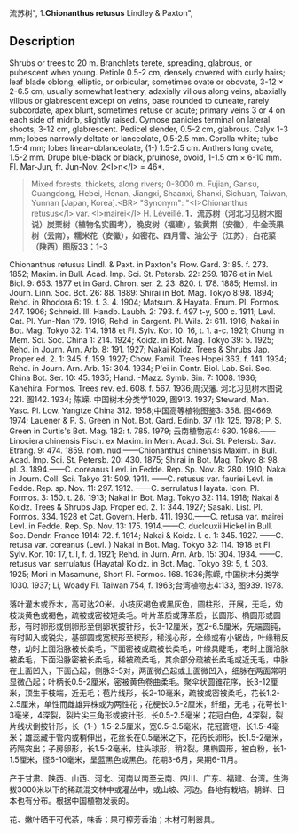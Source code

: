 流苏树",
1.**Chionanthus retusus** Lindley & Paxton",

## Description
Shrubs or trees to 20 m. Branchlets terete, spreading, glabrous, or pubescent when young. Petiole 0.5-2 cm, densely covered with curly hairs; leaf blade oblong, elliptic, or orbicular, sometimes ovate or obovate, 3-12 × 2-6.5 cm, usually somewhat leathery, adaxially villous along veins, abaxially villous or glabrescent except on veins, base rounded to cuneate, rarely subcordate, apex blunt, sometimes retuse or acute; primary veins 3 or 4 on each side of midrib, slightly raised. Cymose panicles terminal on lateral shoots, 3-12 cm, glabrescent. Pedicel slender, 0.5-2 cm, glabrous. Calyx 1-3 mm; lobes narrowly deltate or lanceolate, 0.5-2.5 mm. Corolla white; tube 1.5-4 mm; lobes linear-oblanceolate, (1-) 1.5-2.5 cm. Anthers long ovate, 1.5-2 mm. Drupe blue-black or black, pruinose, ovoid, 1-1.5 cm × 6-10 mm. Fl. Mar-Jun, fr. Jun-Nov. 2&lt;I&gt;n&lt;/I&gt; = 46*.

> Mixed forests, thickets, along rivers; 0-3000 m. Fujian, Gansu, Guangdong, Hebei, Henan, Jiangxi, Shaanxi, Shanxi, Sichuan, Taiwan, Yunnan [Japan, Korea].&lt;BR&gt;
  "Synonym": "&lt;I&gt;Chionanthus retusus&lt;/I&gt; var. &lt;I&gt;mairei&lt;/I&gt; H. Léveillé.
**1．流苏树（河北习见树木图说）炭栗树（植物名实图考），晚皮树（福建），铁黄荆（安徽），牛金茨果树（云南），糯米花（安徽），如密花、四月雪、油公子（江苏），白花菜（陕西）图版33：1-3**

Chionanthus retusus Lindl. & Paxt. in Paxton's Flow. Gard. 3: 85. f. 273. 1852; Maxim. in Bull. Acad. Imp. Sci. St. Petersb. 22: 259. 1876 et in Mel. Biol. 9: 653. 1877 et in Gard. Chron. ser. 2. 23: 820. f. 178. 1885; Hemsl. in Journ. Linn. Soc. Bot. 26: 88. 1889: Shirai in Bot. Mag. Tokyo 8:98. 1894; Rehd. in Rhodora 6: 19. f. 3. 4. 1904; Matsum. & Hayata. Enum. Pl. Formos. 247. 1906; Schneid. Ill. Handb. Laubh. 2: 793. f. 497 t-y, 500 c. 1911; Levl. Cat. Pl. Yun-Nan 179. 1916; Rehd. in Sargent. Pl. Wils. 2: 611. 1916; Nakai in Bot. Mag. Tokyo 32: 114. 1918 et Fl. Sylv. Kor. 10: 16, t. 1. a-c. 1921; Chung in Mem. Sci. Soc. China 1: 214. 1924; Koidz. in Bot. Mag. Tokyo 39: 5. 1925; Rehd. in Journ. Arn. Arb. 8: 191. 1927; Nakai Koidz. Trees & Shrubs Jap. Proper ed. 2. 1: 345. f. 159. 1927; Chow. Famil. Trees Hopei 363. f. 141. 1934; Rehd. in Journ. Arn. Arb. 15: 304. 1934; P'ei in Contr. Biol. Lab. Sci. Soc. China Bot. Ser. 10: 45. 1935; Hand. -Mazz. Symb. Sin. 7: 1008. 1936; Kanehira. Formos. Trees rev. ed. 608. f. 567. 1936;周汉藩. 河北习见树木图说221. 图142. 1934; 陈嵘. 中国树木分类学1029, 图913. 1937; Steward, Man. Vasc. Pl. Low. Yangtze China 312. 1958;中国高等植物图鉴3: 358. 图4669. 1974; Lauener & P. S. Green in Not. Bot. Gard. Edinb. 37 (1): 125. 1978; P. S. Green in Curtis's Bot. Mag. 182: t. 785. 1979; 云南植物志4: 630. 1986.——Linociera chinensis Fisch. ex Maxim. in Mem. Acad. Sci. St. Petersb. Sav. Etrang. 9: 474. 1859. nom. nud.——Chionanthus chinensis Maxim. in Bull. Acad. Imp. Sci. St. Petersb. 20: 430. 1875; Shirai in Bot. Mag. Tokyo 8: 98. pl. 3. 1894.——C. coreanus Levl. in Fedde. Rep. Sp. Nov. 8: 280. 1910; Nakai in Journ. Coll. Sci. Takyo 31: 509. 1911. ——C. retusus var. fauriei Levl. in Fedde. Rep. sp. Nov. 11: 297. 1912. ——C. serrulatus Hayata. Icon. Pl. Formos. 3: 150. t. 28. 1913; Nakai in Bot. Mag. Tokyo 32: 114. 1918; Nakai & Koidz. Trees & Shrubs Jap. Proper ed. 2. 1: 344. 1927; Sasaki. List. Pl. Formos. 334. 1928 et Cat. Govern. Herb. 411. 1930.——C. retusa var. mairei Levl. in Fedde. Rep. Sp. Nov. 13: 175. 1914.——C. duclouxii Hickel in Bull. Soc. Dendr. France 1914: 72. f. 1914; Nakai & Koidz. l. c. 1: 345. 1927. ——C. retusa var. coreanus (Levl. ) Nakai in Bot. Mag. Tokyo 32: 114. 1918 et Fl. Sylv. Kor. 10: 17, t. l, f. d. 1921; Rehd. in Jurn. Arn. Arb. 15: 304. 1934. ——C. retusus var. serrulatus (Hayata) Koidz. in Bot. Mag. Tokyo 39: 5, f. 303. 1925; Mori in Masamune, Short Fl. Formos. 168. 1936;陈嵘, 中国树木分类学1030. 1937; Li, Woady Fl. Taiwan 754, f. 1963;台湾植物志4:133, 图939. 1978.

落叶灌木或乔木，高可达20米。小枝灰褐色或黑灰色，圆柱形，开展，无毛，幼枝淡黄色或褐色，疏被或密被短柔毛。叶片革质或薄革质，长圆形、椭圆形或圆形，有时卵形或倒卵形至倒卵状披针形，长3-12厘米，宽2-6.5厘米，先端圆钝，有时凹入或锐尖，基部圆或宽楔形至楔形，稀浅心形，全缘或有小锯齿，叶缘稍反卷，幼时上面沿脉被长柔毛，下面密被或疏被长柔毛，叶缘具睫毛，老时上面沿脉被柔毛，下面沿脉密被长柔毛，稀被疏柔毛，其余部分疏被长柔毛或近无毛，中脉在上面凹入，下面凸起，侧脉3-5对，两面微凸起或上面微凹入，细脉在两面常明显微凸起；叶柄长0.5-2厘米，密被黄色卷曲柔毛。聚伞状圆锥花序，长3-12厘米，顶生于枝端，近无毛；苞片线形，长2-10毫米，疏被或密被柔毛，花长1.2-2.5厘米，单性而雌雄异株或为两性花；花梗长0.5-2厘米，纤细，无毛；花萼长1-3毫米，4深裂，裂片尖三角形或披针形，长0.5-2.5毫米；花冠白色，4深裂，裂片线状倒披针形，长（1-）1.5-2.5厘米，宽0.5-3.5毫米，花冠管短，长1.5-4毫米；雄蕊藏于管内或稍伸出，花丝长在0.5毫米之下，花药长卵形，长1.5-2毫米，药隔突出；子房卵形，长1.5-2毫米，柱头球形，稍2裂。果椭圆形，被白粉，长1-1.5厘米，径6-10毫米，呈蓝黑色或黑色。花期3-6月，果期6-11月。

产于甘肃、陕西、山西、河北、河南以南至云南、四川、广东、福建、台湾。生海拔3000米以下的稀疏混交林中或灌丛中，或山坡、河边。各地有栽培。朝鲜、日本也有分布。根据中国植物发表的。

花、嫩叶晒干可代茶，味香；果可榨芳香油；木材可制器具。
